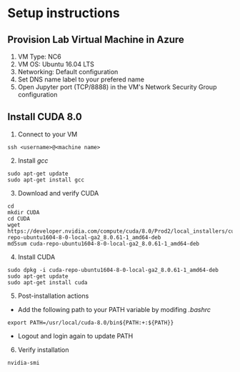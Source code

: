 # Setup instructions
## Provision Lab Virtual Machine in Azure
1. VM Type: NC6  
2. VM OS: Ubuntu 16.04 LTS
3. Networking: Default configuration
4. Set DNS name label to your prefered name
5. Open Jupyter port (TCP/8888) in the VM's Network Security Group configuration
## Install CUDA 8.0
1. Connect to your VM
```
ssh <username>@<machine name>
```
2. Install *gcc*
```
sudo apt-get update
sudo apt-get install gcc
```
3. Download and verify CUDA
```
cd
mkdir CUDA
cd CUDA
wget https://developer.nvidia.com/compute/cuda/8.0/Prod2/local_installers/cuda-repo-ubuntu1604-8-0-local-ga2_8.0.61-1_amd64-deb
md5sum cuda-repo-ubuntu1604-8-0-local-ga2_8.0.61-1_amd64-deb
```
4. Install CUDA
```
sudo dpkg -i cuda-repo-ubuntu1604-8-0-local-ga2_8.0.61-1_amd64-deb
sudo apt-get update
sudo apt-get install cuda
```
5. Post-installation actions
- Add the following path to your PATH variable by modifing *.bashrc*
```
export PATH=/usr/local/cuda-8.0/bin${PATH:+:${PATH}}
```
- Logout and login again to update PATH

6. Verify installation
```
nvidia-smi
```



